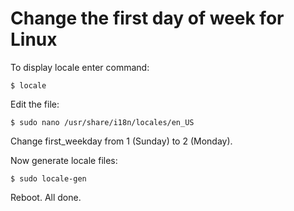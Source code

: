 # Change the first day of week for Linux

To display locale enter command:

`$ locale`

Edit the file:

`$ sudo nano /usr/share/i18n/locales/en_US`

Change first_weekday from 1 (Sunday) to 2 (Monday).

Now generate locale files:

`$ sudo locale-gen`

Reboot. All done. 